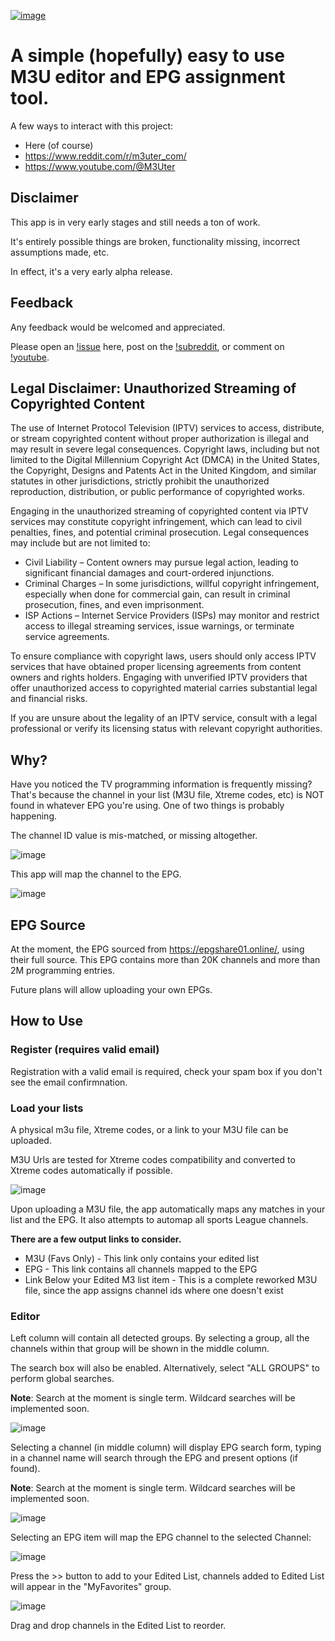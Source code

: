 [![image](https://github.com/user-attachments/assets/bde94e84-1db4-49d9-91e6-6939857a96e4)](https://app.m3uter.com/)

# A simple (hopefully) easy to use M3U editor and EPG assignment tool.

A few ways to interact with this project:
- Here (of course)
- https://www.reddit.com/r/m3uter_com/
- https://www.youtube.com/@M3Uter

## Disclaimer

This app is in very early stages and still needs a ton of work.

It's entirely possible things are broken, functionality missing, incorrect assumptions made, etc.  

In effect, it's a very early alpha release.

## Feedback

Any feedback would be welcomed and appreciated.

Please open an [!issue](https://github.com/m3uter/m3uter/issues) here, post on the [!subreddit](https://www.reddit.com/r/m3uter_com/), or comment on [!youtube](https://www.youtube.com/@M3Uter).

## Legal Disclaimer: Unauthorized Streaming of Copyrighted Content

The use of Internet Protocol Television (IPTV) services to access, distribute, or stream copyrighted content without proper authorization is illegal and may result in severe legal consequences. Copyright laws, including but not limited to the Digital Millennium Copyright Act (DMCA) in the United States, the Copyright, Designs and Patents Act in the United Kingdom, and similar statutes in other jurisdictions, strictly prohibit the unauthorized reproduction, distribution, or public performance of copyrighted works.

Engaging in the unauthorized streaming of copyrighted content via IPTV services may constitute copyright infringement, which can lead to civil penalties, fines, and potential criminal prosecution. Legal consequences may include but are not limited to:

- Civil Liability – Content owners may pursue legal action, leading to significant financial damages and court-ordered injunctions.
- Criminal Charges – In some jurisdictions, willful copyright infringement, especially when done for commercial gain, can result in criminal prosecution, fines, and even imprisonment.
- ISP Actions – Internet Service Providers (ISPs) may monitor and restrict access to illegal streaming services, issue warnings, or terminate service agreements.

To ensure compliance with copyright laws, users should only access IPTV services that have obtained proper licensing agreements from content owners and rights holders. Engaging with unverified IPTV providers that offer unauthorized access to copyrighted material carries substantial legal and financial risks.

If you are unsure about the legality of an IPTV service, consult with a legal professional or verify its licensing status with relevant copyright authorities.

## Why?

Have you noticed the TV programming information is frequently missing?  That's because the channel in your list (M3U file, Xtreme codes, etc) is NOT found in whatever EPG you're using.  One of two things is probably happening.

The channel ID value is mis-matched, or missing altogether.

![image](https://github.com/user-attachments/assets/e135a74b-ad79-4bad-9374-c31cda054f64)

This app will map the channel to the EPG.

![image](https://github.com/user-attachments/assets/967e7ea9-69f1-4af9-ab03-08fb854b0519)

## EPG Source

At the moment, the EPG sourced from https://epgshare01.online/, using their full source.  This EPG contains more than 20K channels and more than 2M programming entries.

Future plans will allow uploading your own EPGs.

## How to Use

### Register (requires valid email)

Registration with a valid email is required, check your spam box if you don't see the email confirmnation.

### Load your lists 

A physical m3u file, Xtreme codes, or a link to your M3U file can be uploaded.

M3U Urls are tested for Xtreme codes compatibility and converted to Xtreme codes automatically if possible.

![image](https://github.com/user-attachments/assets/cca37dcc-a128-45a1-89e4-ff63e315c88b)

Upon uploading a M3U file, the app automatically maps any matches in your list and the EPG.  It also attempts to automap all sports League channels.

**There are a few output links to consider.**

- M3U (Favs Only) - This link only contains your edited list
- EPG - This link contains all channels mapped to the EPG
- Link Below your Edited M3 list item - This is a complete reworked M3U file, since the app assigns channel ids where one doesn't exist

### Editor

Left column will contain all detected groups.  By selecting a group, all the channels within that group will be shown in the middle column.

The search box will also be enabled.  Alternatively, select "ALL GROUPS" to perform global searches.

**Note**: Search at the moment is single term.  Wildcard searches will be implemented soon.

![image](https://github.com/user-attachments/assets/53fd886d-a58a-4103-9799-a1bcb32ebddd)

Selecting a channel (in middle column) will display EPG search form, typing in a channel name will search through the EPG and present options (if found).

**Note**: Search at the moment is single term.  Wildcard searches will be implemented soon.

![image](https://github.com/user-attachments/assets/8da9052f-d9eb-4fe7-82c3-a1038de3aaf3)

Selecting an EPG item will map the EPG channel to the selected Channel:

![image](https://github.com/user-attachments/assets/b1421efc-867c-4528-aa12-4c7d19268f17)

Press the >> button to add to your Edited List, channels added to Edited List will appear in the "MyFavorites" group.

![image](https://github.com/user-attachments/assets/4679fdb1-435c-4b2b-a2ba-0903d58936d1)

Drag and drop channels in the Edited List to reorder.











































